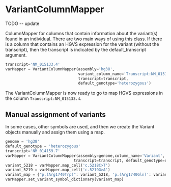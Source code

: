# VariantColumnMapper

TODO -- update

ColumnMapper for columns that contain information about the variant(s) found in an individual.
There are two main ways of using this class. If there is a column that contains an HGVS expression
for the variant (without the transcript), then the transcript is indicated by the default_transcript argument.




```python title="ThresholdedColumnMapper constructor"
transcript='NM_015133.4'
varMapper = VariantColumnMapper(assembly='hg38',
                                variant_column_name='Transcript:NM_015133.4',
                                transcript=transcript, 
                                default_genotype='heterozygous')                        
```
The VariantColumnMapper is now ready to go to map HGVS expressions in the column ``Transcript:NM_015133.4``.




##  Manual assignment of variants

In some cases, other symbols are used, and then we create the Variant objects manually and assign them
using a map.



```python title="ThresholdedColumnMapper constructor"
genome = 'hg38'
default_genotype = 'heterozygous'
transcript='NM_014159.7'
varMapper = VariantColumnMapper(assembly=genome,column_name='Variant',
                              transcript=transcript, default_genotype=default_genotype)
variant_5218 = varMapper.map_cell('c.5218C>T')
variant_5219 = varMapper.map_cell('c.5219G>A')
variant_map = {"p.(Arg1740Trp)": variant_5218, 'p.(Arg1740Gln)': variant_5219}
varMapper.set_variant_symbol_dictionary(variant_map)
```